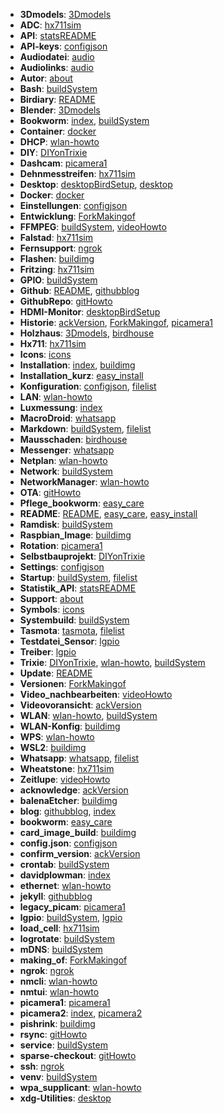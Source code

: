 - **3Dmodels**: [3Dmodels](docs/birdhouse/3Dmodels/3Dmodels.md)
- **ADC**: [hx711sim](docs/hx711/hx711sim.md)
- **API**: [statsREADME](statist/doc/statsREADME.md)
- **API-keys**: [configjson](configjson.md)
- **Audiodatei**: [audio](wav/audio.md)
- **Audiolinks**: [audio](wav/audio.md)
- **Autor**: [about](blog/about.md)
- **Bash**: [buildSystem](docs/sysConfig/buildSystem.md)
- **Birdiary**: [README](README.md)
- **Blender**: [3Dmodels](docs/birdhouse/3Dmodels/3Dmodels.md)
- **Bookworm**: [index](blog/posts_test/2025-08-09-2bookworm/index.md), [buildSystem](docs/sysConfig/buildSystem.md)
- **Container**: [docker](docs/docker/docker.md)
- **DHCP**: [wlan-howto](WLAN/wlan-howto.md)
- **DIY**: [DIYonTrixie](DIY/DIYonTrixie.md)
- **Dashcam**: [picamera1](picamera/picamera1.md)
- **Dehnmesstreifen**: [hx711sim](docs/hx711/hx711sim.md)
- **Desktop**: [desktopBirdSetup](DIY/desktopBirdSetup.md), [desktop](docs/desktop/desktop.md)
- **Docker**: [docker](docs/docker/docker.md)
- **Einstellungen**: [configjson](configjson.md)
- **Entwicklung**: [ForkMakingof](docs/makingOf/ForkMakingof.md)
- **FFMPEG**: [buildSystem](docs/sysConfig/buildSystem.md), [videoHowto](docs/video/videoHowto.md)
- **Falstad**: [hx711sim](docs/hx711/hx711sim.md)
- **Fernsupport**: [ngrok](docs/ngrok/ngrok.md)
- **Flashen**: [buildimg](docs/buildimg/buildimg.md)
- **Fritzing**: [hx711sim](docs/hx711/hx711sim.md)
- **GPIO**: [buildSystem](docs/sysConfig/buildSystem.md)
- **Github**: [README](README.md), [githubblog](blog/githubblog.md)
- **GithubRepo**: [gitHowto](docs/gitHowto.md)
- **HDMI-Monitor**: [desktopBirdSetup](DIY/desktopBirdSetup.md)
- **Historie**: [ackVersion](acknowledge/ackVersion.md), [ForkMakingof](docs/makingOf/ForkMakingof.md), [picamera1](picamera/picamera1.md)
- **Holzhaus**: [3Dmodels](docs/birdhouse/3Dmodels/3Dmodels.md), [birdhouse](docs/birdhouse/birdhouse.md)
- **Hx711**: [hx711sim](docs/hx711/hx711sim.md)
- **Icons**: [icons](icons/icons.md)
- **Installation**: [index](blog/posts_test/2025-08-09-2bookworm/index.md), [buildimg](docs/buildimg/buildimg.md)
- **Installation_kurz**: [easy_install](easy_install.md)
- **Konfiguration**: [configjson](configjson.md), [filelist](filelist.md)
- **LAN**: [wlan-howto](WLAN/wlan-howto.md)
- **Luxmessung**: [index](blog/posts_test/2025-08-09-2bookworm/index.md)
- **MacroDroid**: [whatsapp](docs/messenger/whatsapp.md)
- **Markdown**: [buildSystem](docs/sysConfig/buildSystem.md), [filelist](filelist.md)
- **Mausschaden**: [birdhouse](docs/birdhouse/birdhouse.md)
- **Messenger**: [whatsapp](docs/messenger/whatsapp.md)
- **Netplan**: [wlan-howto](WLAN/wlan-howto.md)
- **Network**: [buildSystem](docs/sysConfig/buildSystem.md)
- **NetworkManager**: [wlan-howto](WLAN/wlan-howto.md)
- **OTA**: [gitHowto](docs/gitHowto.md)
- **Pflege_bookworm**: [easy_care](easy_care.md)
- **README**: [README](README.md), [easy_care](easy_care.md), [easy_install](easy_install.md)
- **Ramdisk**: [buildSystem](docs/sysConfig/buildSystem.md)
- **Raspbian_Image**: [buildimg](docs/buildimg/buildimg.md)
- **Rotation**: [picamera1](picamera/picamera1.md)
- **Selbstbauprojekt**: [DIYonTrixie](DIY/DIYonTrixie.md)
- **Settings**: [configjson](configjson.md)
- **Startup**: [buildSystem](docs/sysConfig/buildSystem.md), [filelist](filelist.md)
- **Statistik_API**: [statsREADME](statist/doc/statsREADME.md)
- **Support**: [about](blog/about.md)
- **Symbols**: [icons](icons/icons.md)
- **Systembuild**: [buildSystem](docs/sysConfig/buildSystem.md)
- **Tasmota**: [tasmota](docs/tasmota/tasmota.md), [filelist](filelist.md)
- **Testdatei_Sensor**: [lgpio](lgpioBird/lgpio.md)
- **Treiber**: [lgpio](lgpioBird/lgpio.md)
- **Trixie**: [DIYonTrixie](DIY/DIYonTrixie.md), [wlan-howto](WLAN/wlan-howto.md), [buildSystem](docs/sysConfig/buildSystem.md)
- **Update**: [README](README.md)
- **Versionen**: [ForkMakingof](docs/makingOf/ForkMakingof.md)
- **Video_nachbearbeiten**: [videoHowto](docs/video/videoHowto.md)
- **Videovoransicht**: [ackVersion](acknowledge/ackVersion.md)
- **WLAN**: [wlan-howto](WLAN/wlan-howto.md), [buildSystem](docs/sysConfig/buildSystem.md)
- **WLAN-Konfig**: [buildimg](docs/buildimg/buildimg.md)
- **WPS**: [wlan-howto](WLAN/wlan-howto.md)
- **WSL2**: [buildimg](docs/buildimg/buildimg.md)
- **Whatsapp**: [whatsapp](docs/messenger/whatsapp.md), [filelist](filelist.md)
- **Wheatstone**: [hx711sim](docs/hx711/hx711sim.md)
- **Zeitlupe**: [videoHowto](docs/video/videoHowto.md)
- **acknowledge**: [ackVersion](acknowledge/ackVersion.md)
- **balenaEtcher**: [buildimg](docs/buildimg/buildimg.md)
- **blog**: [githubblog](blog/githubblog.md), [index](blog/posts_test/2025-08-09-2bookworm/index.md)
- **bookworm**: [easy_care](easy_care.md)
- **card_image_build**: [buildimg](docs/buildimg/buildimg.md)
- **config.json**: [configjson](configjson.md)
- **confirm_version**: [ackVersion](acknowledge/ackVersion.md)
- **crontab**: [buildSystem](docs/sysConfig/buildSystem.md)
- **davidplowman**: [index](blog/posts_test/2025-08-09-2bookworm/index.md)
- **ethernet**: [wlan-howto](WLAN/wlan-howto.md)
- **jekyll**: [githubblog](blog/githubblog.md)
- **legacy_picam**: [picamera1](picamera/picamera1.md)
- **lgpio**: [buildSystem](docs/sysConfig/buildSystem.md), [lgpio](lgpioBird/lgpio.md)
- **load_cell**: [hx711sim](docs/hx711/hx711sim.md)
- **logrotate**: [buildSystem](docs/sysConfig/buildSystem.md)
- **mDNS**: [buildSystem](docs/sysConfig/buildSystem.md)
- **making_of**: [ForkMakingof](docs/makingOf/ForkMakingof.md)
- **ngrok**: [ngrok](docs/ngrok/ngrok.md)
- **nmcli**: [wlan-howto](WLAN/wlan-howto.md)
- **nmtui**: [wlan-howto](WLAN/wlan-howto.md)
- **picamera1**: [picamera1](picamera/picamera1.md)
- **picamera2**: [index](blog/posts_test/2025-08-09-2bookworm/index.md), [picamera2](camtest/picamera2.md)
- **pishrink**: [buildimg](docs/buildimg/buildimg.md)
- **rsync**: [gitHowto](docs/gitHowto.md)
- **service**: [buildSystem](docs/sysConfig/buildSystem.md)
- **sparse-checkout**: [gitHowto](docs/gitHowto.md)
- **ssh**: [ngrok](docs/ngrok/ngrok.md)
- **venv**: [buildSystem](docs/sysConfig/buildSystem.md)
- **wpa_supplicant**: [wlan-howto](WLAN/wlan-howto.md)
- **xdg-Utilities**: [desktop](docs/desktop/desktop.md)
